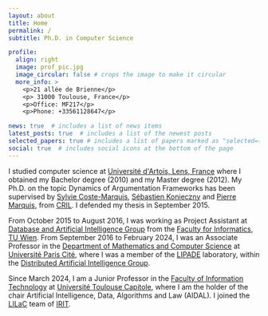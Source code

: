 ```yaml
---
layout: about
title: Home
permalink: /
subtitle: Ph.D. in Computer Science

profile:
  align: right
  image: prof_pic.jpg
  image_circular: false # crops the image to make it circular
  more_info: >
    <p>21 allée de Brienne</p>
    <p> 31000 Toulouse, France</p>
    <p>Office: MF217</p>
    <p>Phone: +33561128647‬</p>

news: true  # includes a list of news items
latest_posts: true  # includes a list of the newest posts
selected_papers: true # includes a list of papers marked as "selected={true}"
social: true  # includes social icons at the bottom of the page
---
```


I studied computer science at [Université d'Artois, Lens, France](http://www.univ-artois.fr/L-universite/UFR-et-IUT/Sciences) where
I obtained my Bachelor degree (2010) and my Master degree (2012). My
Ph.D. on the topic Dynamics of Argumentation Frameworks has been
supervised by [Sylvie Coste-Marquis](http://www.cril.univ-artois.fr/~coste/), [Sébastien Konieczny](http://www.cril.univ-artois.fr/~konieczny/sebastien.php?page=index&lang=gb) and [Pierre
Marquis](http://www.cril.univ-artois.fr/~marquis/Home,_sweet_home.html), from [CRIL](http://www.cril.univ-artois.fr/en). I defended my thesis in September 2015.

From October 2015 to August 2016, I was working as Project Assistant at [Database and Artificial Intelligence Group](http://www.dbai.tuwien.ac.at/) from the [Faculty for Informatics](http://www.informatik.tuwien.ac.at/english), [TU Wien](http://www.tuwien.ac.at/en/tuwien_home/).
From September 2016 to February 2024, I was an Associate Professor in the
[Department of Mathematics and Computer Science](https://math-info.u-paris.fr/)
at [Université Paris Cité](https://u-paris.fr/), where I was a member of the
[LIPADE](http://lipade.mi.parisdescartes.fr/) laboratory, within the
[Distributed Artificial Intelligence
Group](http://dai.mi.parisdescartes.fr/).

Since March 2024, I am a Junior Professor in the [Faculty of
Information
Technology](https://www.ut-capitole.fr/home/the-university/faculties-schools/faculty-of-information-technology)
at [Université Toulouse Capitole](https://www.ut-capitole.fr/home),
where I am the holder of the chair Artificial Intelligence, Data,
Algorithms and Law (AIDAL). I
joined the [LILaC](https://www.irit.fr/en/departement/dep-artificial-intelligence/lilac-team/) team of [IRIT](https://www.irit.fr).
